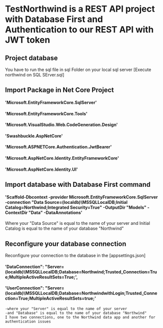 # TestNorthwind is a REST API project with Database First and Authentication to our REST API with JWT token

  ## Project database
You have to run the sql file in sql Folder on your local sql server [Execute northwind on SQL SErver.sql]

  ## Import Package in Net Core Project
 #### 'Microsoft.EntityFrameworkCore.SqlServer'
 #### 'Microsoft.EntityFrameworkCore.Tools'
 #### 'Microsoft.VisualStudio.Web.CodeGeneration.Design'
 #### 'Swashbuckle.AspNetCore'
 #### 'Microsoft.ASPNETCore.Authentication.JwtBearer'
 #### 'Microsoft.AspNetCore.Identity.EntityFrameworkCore'
 #### 'Microsoft.AspNetCore.Identity.UI'

  ## Import database with Database First command
#### 'Scaffold-Dbcontext -provider Microsoft.EntityFrameworkCore.SqlServer -connection "Data Source=(localdb)\MSSQLLocalDB;Initial Catalog=Northwind;Integrated Security=True" -OutputDir "Models" -ContextDir "Data" -DataAnnotations' 
Where your "Data Source" is equal to the name of your server and Initial Catalog is equal to the name of your database "Northwind"

  ## Reconfigure your database connection
  Reconfigure your connection to the database in the [appsettings.json]
  ####  'DataConnection": "Server=(localdb)\\MSSQLLocalDB;Database=Northwind;Trusted_Connection=True;MultipleActiveResultSets=True;',
  ####  'UserConnection": "Server=(localdb)\\MSSQLLocalDB;Database=NorthwindwithLogin;Trusted_Connection=True;MultipleActiveResultSets=true;'
    -where your "Server" is equal to the name of your server
    -and "Database" is equal to the name of your database "Northwind"
    I have two connections, one to the Northwind data app and another for authentication issues




